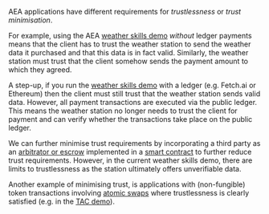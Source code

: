 AEA applications have different requirements for _trustlessness_ or _trust minimisation_.

For example, using the AEA <a href="https://docs.fetch.ai/aea/weather-skills/" target="_blank">weather skills demo</a> _without_ ledger payments means that the client has to trust the weather station to send the weather data it purchased and that this data is in fact valid. Similarly, the weather station must trust that the client somehow sends the payment amount to which they agreed.

A step-up, if you run the <a href="https://docs.fetch.ai/aea/weather-skills/" target="_blank">weather skills demo</a> with a ledger (e.g. Fetch.ai or Ethereum) then the client must still trust that the weather station sends valid data. However, all payment transactions are executed via the public ledger. This means the weather station no longer needs to trust the client for payment and can verify whether the transactions take place on the public ledger.

We can further minimise trust requirements by incorporating a third party as an <a href="https://en.wikipedia.org/wiki/Escrow" target="_blank">arbitrator or escrow</a> implemented in a <a href="https://en.wikipedia.org/wiki/Smart_contract" target="_blank">smart contract</a> to further reduce trust requirements. However, in the current weather skills demo, there are limits to trustlessness as the station ultimately offers unverifiable data.

Another example of minimising trust, is applications with (non-fungible) token transactions involving <a href="https://dl.acm.org/doi/10.1145/3212734.3212736" target="_blank">atomic swaps</a> where trustlessness is clearly satisfied (e.g. in the <a href="https://docs.fetch.ai/aea/tac-skills-contract/" target="_blank">TAC demo</a>).

<br />
